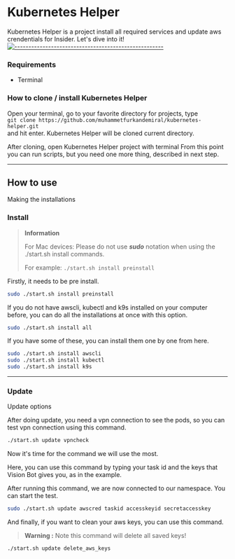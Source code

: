 # Kubernetes Helper

Kubernetes Helper is a project install all required services and update aws crendentials for Insider.
Let's dive into it!
[![-----------------------------------------------------](
https://raw.githubusercontent.com/andreasbm/readme/master/assets/lines/aqua.png)](https://github.com/muhammetfurkandemiral?tab=repositories)

### Requirements

- Terminal

### How to clone / install Kubernetes Helper

Open your terminal, go to your favorite directory for projects, type  
`git clone https://github.com/muhammetfurkandemiral/kubernetes-helper.git`  
and hit enter. Kubernetes Helper will be cloned current directory.

After cloning, open Kubernetes Helper project with terminal
From this point you can run scripts, but you need
one more thing, described in next step.
<hr>

## How to use
Making the installations

### Install

> **Information**
>
> For Mac devices:
> Please do not use ***sudo*** notation when using the ./start.sh install commands.
>
> For example: ```./start.sh install preinstall```

Firstly, it needs to be pre install.
```bash
sudo ./start.sh install preinstall
```

If you do not have awscli, kubectl and k9s installed on your computer before, you can do all the installations at once with this option.

```bash
sudo ./start.sh install all
```

If you have some of these, you can install them one by one from here.
```bash
sudo ./start.sh install awscli
sudo ./start.sh install kubectl
sudo ./start.sh install k9s
```
<hr>

### Update
Update options

After doing update, you need a vpn connection to see the pods, so you can test vpn connection using this command.
```bash
./start.sh update vpncheck
```

Now it's time for the command we will use the most.

Here, you can use this command by typing your task id and the keys that Vision Bot gives you, as in the example.

After running this command, we are now connected to our namespace.
You can start the test.
```bash
sudo ./start.sh update awscred taskid accesskeyid secretaccesskey
```

And finally, if you want to clean your aws keys, you can use this command.
> **Warning :**
> Note this command will delete all saved keys!
```bash
./start.sh update delete_aws_keys
```
